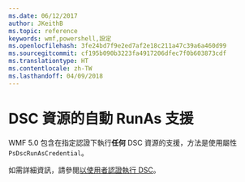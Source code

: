 ```yaml
---
ms.date: 06/12/2017
author: JKeithB
ms.topic: reference
keywords: wmf,powershell,設定
ms.openlocfilehash: 3fe24bd7f9e2ed7af2e18c211a47c39a6a460d99
ms.sourcegitcommit: cf195b090b3223fa4917206dfec7f0b603873cdf
ms.translationtype: HT
ms.contentlocale: zh-TW
ms.lasthandoff: 04/09/2018
---
```

# <a name="automatic-runas-support-for-dsc-resources"></a>DSC 資源的自動 RunAs 支援

WMF 5.0 包含在指定認證下執行**任何** DSC 資源的支援，方法是使用屬性 `PsDscRunAsCredential`。

如需詳細資訊，請參閱[以使用者認證執行 DSC](https://msdn.microsoft.com/powershell/dsc/runasuser)。